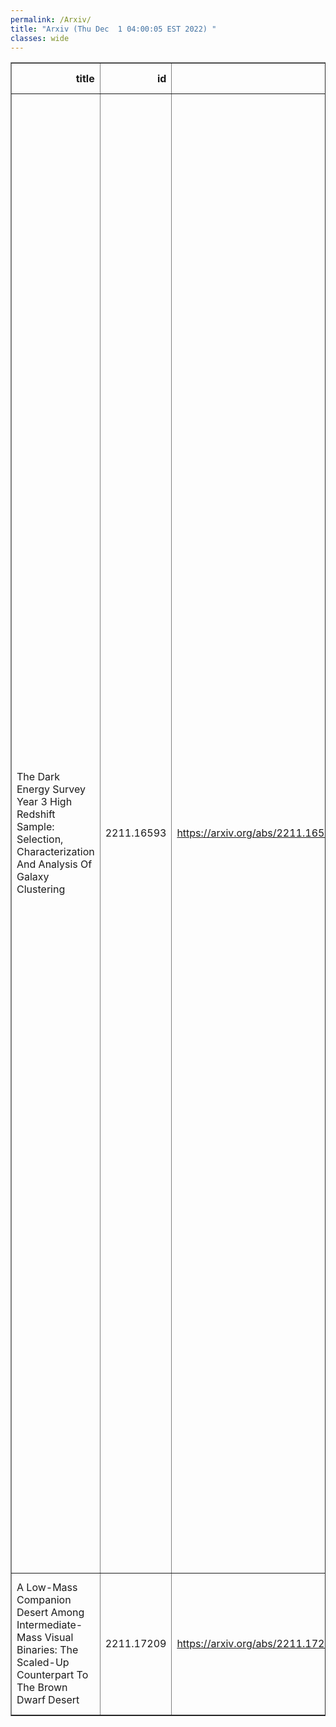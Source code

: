 ```yaml
---
permalink: /Arxiv/
title: "Arxiv (Thu Dec  1 04:00:05 EST 2022) "
classes: wide
---
```

<table border="1" class="dataframe">
  <thead>
    <tr style="text-align: right;">
      <th>title</th>
      <th>id</th>
      <th>url</th>
      <th>authors</th>
      <th>Local Authors</th>
    </tr>
  </thead>
  <tbody>
    <tr>
      <td>The Dark Energy Survey Year 3 High Redshift Sample: Selection,   Characterization And Analysis Of Galaxy Clustering</td>
      <td>2211.16593</td>
      <td><a href="https://arxiv.org/abs/2211.16593" target="_blank">https://arxiv.org/abs/2211.16593</a></td>
      <td>C. Sánchez, A. Alarcon, G. M. Bernstein, J. Sanchez, S. Pandey, M. Raveri, J. Prat, N. Weaverdyck, I. Sevilla-Noarbe, C. Chang, E. Baxter, Y. Omori, B. Jain, O. Alves, A. Amon, K. Bechtol, M. R. Becker, J. Blazek, A. Choi, A. Campos, A. Carnero Rosell, M. Carrasco Kind, M. Crocce, D. Cross, J. Derose, H. T. Diehl, S. Dodelson, A. Drlica-Wagner, K. Eckert, T. F. Eifler, J. Elvin-Poole, S. Everett, X. Fang, P. Fosalba, D. Gruen, R. A. Gruendl, I. Harrison, W. G. Hartley, H. Huang, E. M. Huff, N. Kuropatkin, N. Maccrann, J. Mccullough, J. Myles, E. Krause, A. Porredon, M. Rodriguez-Monroy, E. S. Rykoff, L. F. Secco, E. Sheldon, M. A. Troxel, B. Yanny, B. Yin, Y. Zhang, J. Zuntz, T. M. C. Abbott, M. Aguena, S. Allam, F. Andrade-Oliveira, E. Bertin, S. Bocquet, D. Brooks, D. L. Burke, J. Carretero, F. J. Castander, R. Cawthon, C. Conselice, M. Costanzi, M. E. S. Pereira, S. Desai, P. Doel, C. Doux, I. Ferrero, B. Flaugher, J. Frieman, J. García-Bellido, G. Gutierrez, K. Herner, S. R. Hinton, D. L. Hollowood, K. Honscheid, D. J. James, K. Kuehn, J. L. Marshall, J. Mena-Fernández, F. Menanteau, R. Miquel, R. L. C. Ogando, A. Palmese, F. Paz-Chinchón, A. Pieres, A. A. Plazas Malagón, E. Sanchez, V. Scarpine, M. Schubnell, M. Smith, E. Suchyta, G. Tarle, D. Thomas, C. To</td>
      <td>Anna Porredon, Chun-Hao To, Jack Elvin-Poole, Klaus Honscheid, Michael Rizzo Smith</td>
    </tr>
    <tr>
      <td>A Low-Mass Companion Desert Among Intermediate-Mass Visual Binaries: The   Scaled-Up Counterpart To The Brown Dwarf Desert</td>
      <td>2211.17209</td>
      <td><a href="https://arxiv.org/abs/2211.17209" target="_blank">https://arxiv.org/abs/2211.17209</a></td>
      <td>G. Duchene, J. T. Oon, R. J. De Rosa, P. Kantorski, B. Coy, J. J. Wang, S. Thomas, J. Patience, L. Pueyo, E. L. Nielsen, Q. Konopacky</td>
      <td>Ji Wang</td>
    </tr>
  </tbody>
</table>